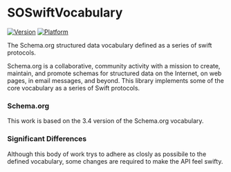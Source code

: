 # SOSwiftVocabulary
[![Version](https://img.shields.io/cocoapods/v/SOSwiftVocabulary.svg?style=flat)](http://cocoadocs.org/docsets/SOSwiftVocabulary)
[![Platform](https://img.shields.io/cocoapods/p/SOSwiftVocabulary.svg?style=flat)](http://cocoadocs.org/docsets/SOSwiftVocabulary)

The Schema.org structured data vocabulary defined as a series of swift protocols.

Schema.org is a collaborative, community activity with a mission to create, maintain, and promote schemas for structured data on the Internet, on web pages, in email messages, and beyond. This library implements some of the core vocabulary as a series of Swift protocols.

### Schema.org

This work is based on the 3.4 version of the Schema.org vocabulary.

### Significant Differences

Although this body of work trys to adhere as closly as possibile to the defined vocabulary, some changes are required to make the API feel swifty.
